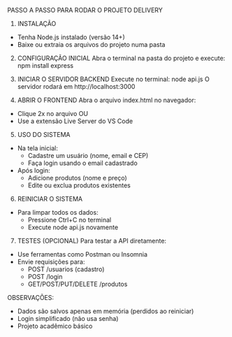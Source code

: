 PASSO A PASSO PARA RODAR O PROJETO DELIVERY

1. INSTALAÇÃO
- Tenha Node.js instalado (versão 14+)
- Baixe ou extraia os arquivos do projeto numa pasta

2. CONFIGURAÇÃO INICIAL
Abra o terminal na pasta do projeto e execute:
npm install express

3. INICIAR O SERVIDOR BACKEND
Execute no terminal:
node api.js
O servidor rodará em http://localhost:3000

4. ABRIR O FRONTEND
Abra o arquivo index.html no navegador:
- Clique 2x no arquivo OU
- Use a extensão Live Server do VS Code

5. USO DO SISTEMA
- Na tela inicial:
  * Cadastre um usuário (nome, email e CEP)
  * Faça login usando o email cadastrado
- Após login:
  * Adicione produtos (nome e preço)
  * Edite ou exclua produtos existentes

6. REINICIAR O SISTEMA
- Para limpar todos os dados:
  * Pressione Ctrl+C no terminal
  * Execute node api.js novamente

7. TESTES (OPCIONAL)
Para testar a API diretamente:
- Use ferramentas como Postman ou Insomnia
- Envie requisições para:
  * POST /usuarios (cadastro)
  * POST /login
  * GET/POST/PUT/DELETE /produtos

OBSERVAÇÕES:
- Dados são salvos apenas em memória (perdidos ao reiniciar)
- Login simplificado (não usa senha)
- Projeto acadêmico básico